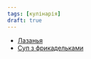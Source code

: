 ```yaml
---
tags: [кулінарія]
draft: true
---
```


- [Лазанья](https://klopotenko.com/lazanya-prostyi-retsept-italijskoi-stravy/)
- [Суп з фрикадельками](https://klopotenko.com/sup-z-frikadelkami-abo-italiyskij-vesilnyj-sup/)
